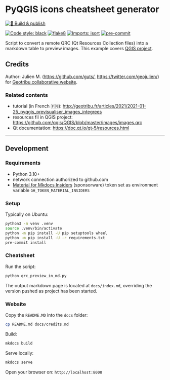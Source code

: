 # PyQGIS icons cheatsheet generator

[![🚀 Build & publish](https://github.com/geotribu/pyqgis-icons-cheatsheet/actions/workflows/deploy.yml/badge.svg)](https://github.com/geotribu/pyqgis-icons-cheatsheet/actions/workflows/deploy.yml)

[![Code style: black](https://img.shields.io/badge/code%20style-black-000000.svg)](https://github.com/psf/black)
[![flake8](https://img.shields.io/badge/linter-flake8-green)](https://flake8.pycqa.org/)
[![Imports: isort](https://img.shields.io/badge/%20imports-isort-%231674b1?style=flat&labelColor=ef8336)](https://pycqa.github.io/isort/)
[![pre-commit](https://img.shields.io/badge/pre--commit-enabled-brightgreen?logo=pre-commit&logoColor=white)](https://github.com/pre-commit/pre-commit)

Script to convert a remote QRC (Qt Resources Collection files) into a markdown table to preview images. This example covers [QGIS project](https://github.com/qgis/QGIS/).

## Credits

Author: Julien M. (<https://github.com/guts/>, <https://twitter.com/geojulien/>) for [Geotribu collaborative website](http://geotribu.fr).

### Related contents

- tutorial (in French :fr:): <http://geotribu.fr/articles/2021/2021-01-25_pyqgis_previsualiser_images_integrees>
- resources fil in QGIS project: <https://github.com/qgis/QGIS/blob/master/images/images.qrc>
- Qt documentation: <https://doc.qt.io/qt-5/resources.html>

----

## Development

### Requirements

- Python 3.10+
- network connection authorized to github.com
- [Material for Mkdocs Insiders](https://squidfunk.github.io/mkdocs-material/insiders/) (sponsorware) token set as environment variable `GH_TOKEN_MATERIAL_INSIDERS`

### Setup

Typically on Ubuntu:

```sh
python3 -m venv .venv
source .venv/bin/activate
python -m pip install -U pip setuptools wheel
python -m pip install -U -r requirements.txt
pre-commit install
```

### Cheatsheet

Run the script:

```sh
python qrc_preview_in_md.py
```

The output markdown page is located at `docs/index.md`, overriding the version pushed as project has been started.

### Website

Copy the `README.MD` into the `docs` folder:

```sh
cp README.md docs/credits.md
```

Build:

```sh
mkdocs build
```

Serve locally:

```sh
mkdocs serve
```

Open your browser on: `http://localhost:8000`
